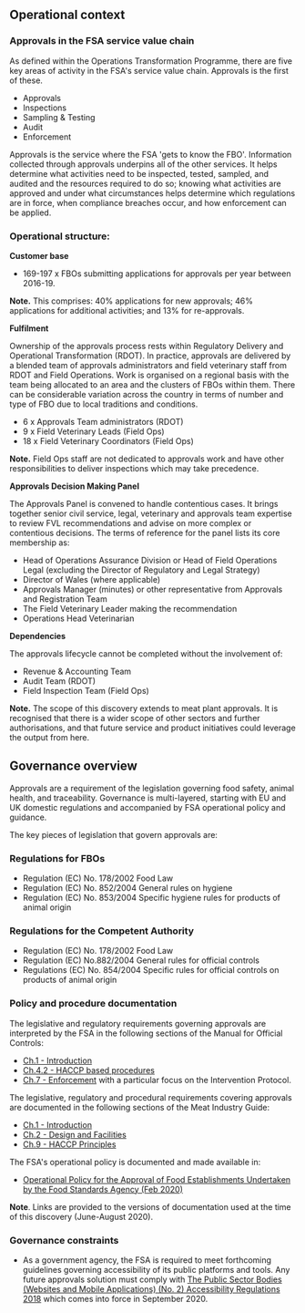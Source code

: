 ## Operational context

### Approvals in the FSA service value chain
As defined within the Operations Transformation Programme, there are five key areas of activity in the FSA's service value chain. Approvals is the first of these.
* Approvals
* Inspections
* Sampling & Testing
* Audit
* Enforcement

Approvals is the service where the FSA 'gets to know the FBO'. Information collected through approvals underpins all of the other services. It helps determine what activities need to be inspected, tested, sampled, and audited and the resources required to do so; knowing what activities are approved and under what circumstances helps determine which regulations are in force, when compliance breaches occur, and how enforcement can be applied.


### Operational structure:
**Customer base**
* 169-197 x FBOs submitting applications for approvals per year between 2016-19.

**Note.** This comprises: 40% applications for new approvals; 46% applications for additional activities; and 13% for re-approvals.


**Fulfilment**

Ownership of the approvals process rests within Regulatory Delivery and Operational Transformation (RDOT). In practice, approvals are delivered by a blended team of approvals administrators and field veterinary staff from RDOT and Field Operations. Work is organised on a regional basis with the team being allocated to an area and the clusters of FBOs within them. There can be considerable variation across the country in terms of number and type of FBO due to local traditions and conditions.

* 6 x Approvals Team administrators (RDOT)
* 9 x Field Veterinary Leads (Field Ops)
* 18 x Field Veterinary Coordinators (Field Ops)

**Note.** Field Ops staff are not dedicated to approvals work and have other responsibilities to deliver inspections which may take precedence.

**Approvals Decision Making Panel**

The Approvals Panel is convened to handle contentious cases. It brings together senior civil service, legal, veterinary and approvals team expertise to review FVL recommendations and advise on more complex or contentious decisions. The terms of reference for the panel lists its core membership as:
* Head of Operations Assurance Division or Head of Field Operations Legal (excluding the Director of Regulatory and Legal Strategy)
* Director of Wales (where applicable)
* Approvals Manager (minutes) or other representative from Approvals and Registration Team
* The Field Veterinary Leader making the recommendation
* Operations Head Veterinarian

**Dependencies**

The approvals lifecycle cannot be completed without the involvement of:
* Revenue & Accounting Team
* Audit Team (RDOT)
* Field Inspection Team (Field Ops)

**Note.** The scope of this discovery extends to meat plant approvals. It is recognised that there is a wider scope of other sectors and further authorisations, and that future service and product initiatives could leverage the output from here.

## Governance overview

Approvals are a requirement of the legislation governing food safety, animal health, and traceability. Governance is multi-layered, starting with EU and UK domestic regulations and accompanied by FSA operational policy and guidance.

The key pieces of legislation that govern approvals are:

### Regulations for FBOs

* Regulation (EC) No. 178/2002 Food Law
* Regulation (EC) No. 852/2004 General rules on hygiene
* Regulation (EC) No. 853/2004 Specific hygiene rules for products of animal origin

### Regulations for the Competent Authority

* Regulation (EC) No. 178/2002 Food Law
* Regulation (EC) No.882/2004 General rules for official controls
* Regulations (EC) No. 854/2004 Specific rules for official controls on products of animal origin

### Policy and procedure documentation
The legislative and regulatory requirements governing approvals are interpreted by the FSA in the following sections of the Manual for Official Controls:
* [Ch.1 - Introduction](https://drive.google.com/file/d/1y7HSAIX7y7DPtwO-lMsNiOGNylpRR3lD/view?usp=sharing)
* [Ch.4.2 - HACCP based procedures](https://drive.google.com/file/d/1uznIhj75PfaX4AY9-qna-9pmEhXXFKll/view?usp=sharing)
* [Ch.7 - Enforcement](https://drive.google.com/file/d/1MX-1fForgvrBXCEPLHT5D2LYLM-6ow_q/view?usp=sharing) with a particular focus on the Intervention Protocol.

The legislative, regulatory and procedural requirements covering approvals are documented in the following sections of the Meat Industry Guide:
* [Ch.1 - Introduction](https://drive.google.com/file/d/1yeKETNiG4CMJqK5PpuEk8r-kZOki0tf5/view?usp=sharing)
* [Ch.2 - Design and Facilities](https://drive.google.com/file/d/1P18vYtv-FEmIS9765lHVVoUm-U_zGQJ1/view?usp=sharing)
* [Ch.9 - HACCP Principles](https://drive.google.com/file/d/1knR9vY5gE88qaFCU6MdvmgHsk38UaIqj/view?usp=sharing)

The FSA's operational policy is documented and made available in:
* [Operational Policy for the Approval of Food Establishments  Undertaken by the Food Standards Agency (Feb 2020)](https://drive.google.com/file/d/1mfwCVscm0r-hgkjY6TV1FvrpDv05PGSp/view?usp=sharing)

**Note**. Links are provided to the versions of documentation used at the time of this discovery (June-August 2020).

### Governance constraints
* As a government agency, the FSA is required to meet forthcoming guidelines governing accessibility of its public platforms and tools. Any future approvals solution must comply with [The Public Sector Bodies (Websites and Mobile Applications) (No. 2) Accessibility Regulations 2018](https://www.legislation.gov.uk/uksi/2018/952/contents/made) which comes into force in September 2020.